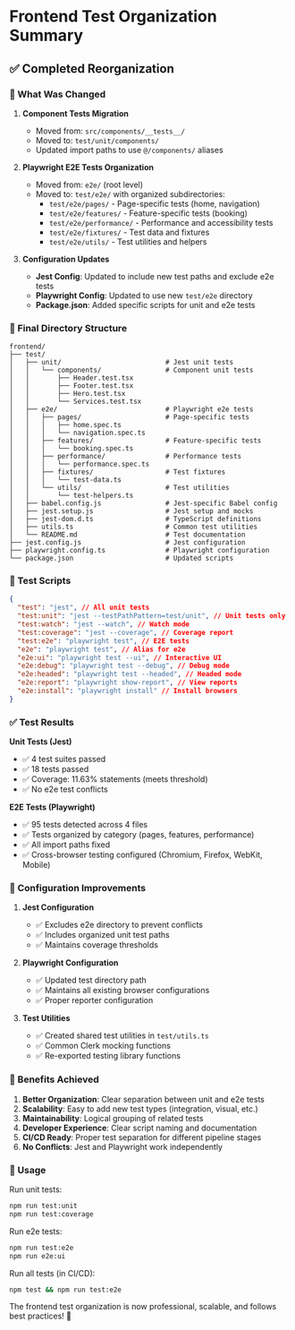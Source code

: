 # Frontend Test Organization Summary

## ✅ Completed Reorganization

### 🔄 What Was Changed

1. **Component Tests Migration**
   - Moved from: `src/components/__tests__/`
   - Moved to: `test/unit/components/`
   - Updated import paths to use `@/components/` aliases

2. **Playwright E2E Tests Organization**
   - Moved from: `e2e/` (root level)
   - Moved to: `test/e2e/` with organized subdirectories:
     - `test/e2e/pages/` - Page-specific tests (home, navigation)
     - `test/e2e/features/` - Feature-specific tests (booking)
     - `test/e2e/performance/` - Performance and accessibility tests
     - `test/e2e/fixtures/` - Test data and fixtures
     - `test/e2e/utils/` - Test utilities and helpers

3. **Configuration Updates**
   - **Jest Config**: Updated to include new test paths and exclude e2e tests
   - **Playwright Config**: Updated to use new `test/e2e` directory
   - **Package.json**: Added specific scripts for unit and e2e tests

### 📁 Final Directory Structure

```text
frontend/
├── test/
│   ├── unit/                          # Jest unit tests
│   │   └── components/                # Component unit tests
│   │       ├── Header.test.tsx
│   │       ├── Footer.test.tsx
│   │       ├── Hero.test.tsx
│   │       └── Services.test.tsx
│   ├── e2e/                           # Playwright e2e tests
│   │   ├── pages/                     # Page-specific tests
│   │   │   ├── home.spec.ts
│   │   │   └── navigation.spec.ts
│   │   ├── features/                  # Feature-specific tests
│   │   │   └── booking.spec.ts
│   │   ├── performance/               # Performance tests
│   │   │   └── performance.spec.ts
│   │   ├── fixtures/                  # Test fixtures
│   │   │   └── test-data.ts
│   │   └── utils/                     # Test utilities
│   │       └── test-helpers.ts
│   ├── babel.config.js                # Jest-specific Babel config
│   ├── jest.setup.js                  # Jest setup and mocks
│   ├── jest-dom.d.ts                  # TypeScript definitions
│   ├── utils.ts                       # Common test utilities
│   └── README.md                      # Test documentation
├── jest.config.js                     # Jest configuration
├── playwright.config.ts               # Playwright configuration
└── package.json                       # Updated scripts
```

### 🧪 Test Scripts

```json
{
  "test": "jest", // All unit tests
  "test:unit": "jest --testPathPattern=test/unit", // Unit tests only
  "test:watch": "jest --watch", // Watch mode
  "test:coverage": "jest --coverage", // Coverage report
  "test:e2e": "playwright test", // E2E tests
  "e2e": "playwright test", // Alias for e2e
  "e2e:ui": "playwright test --ui", // Interactive UI
  "e2e:debug": "playwright test --debug", // Debug mode
  "e2e:headed": "playwright test --headed", // Headed mode
  "e2e:report": "playwright show-report", // View reports
  "e2e:install": "playwright install" // Install browsers
}
```

### ✅ Test Results

**Unit Tests (Jest)**

- ✅ 4 test suites passed
- ✅ 18 tests passed
- ✅ Coverage: 11.63% statements (meets threshold)
- ✅ No e2e test conflicts

**E2E Tests (Playwright)**

- ✅ 95 tests detected across 4 files
- ✅ Tests organized by category (pages, features, performance)
- ✅ All import paths fixed
- ✅ Cross-browser testing configured (Chromium, Firefox, WebKit, Mobile)

### 🔧 Configuration Improvements

1. **Jest Configuration**
   - ✅ Excludes e2e directory to prevent conflicts
   - ✅ Includes organized unit test paths
   - ✅ Maintains coverage thresholds

2. **Playwright Configuration**
   - ✅ Updated test directory path
   - ✅ Maintains all existing browser configurations
   - ✅ Proper reporter configuration

3. **Test Utilities**
   - ✅ Created shared test utilities in `test/utils.ts`
   - ✅ Common Clerk mocking functions
   - ✅ Re-exported testing library functions

### 🎯 Benefits Achieved

1. **Better Organization**: Clear separation between unit and e2e tests
2. **Scalability**: Easy to add new test types (integration, visual, etc.)
3. **Maintainability**: Logical grouping of related tests
4. **Developer Experience**: Clear script naming and documentation
5. **CI/CD Ready**: Proper test separation for different pipeline stages
6. **No Conflicts**: Jest and Playwright work independently

### 🚀 Usage

Run unit tests:

```bash
npm run test:unit
npm run test:coverage
```

Run e2e tests:

```bash
npm run test:e2e
npm run e2e:ui
```

Run all tests (in CI/CD):

```bash
npm test && npm run test:e2e
```

The frontend test organization is now professional, scalable, and follows best practices! 🎉
